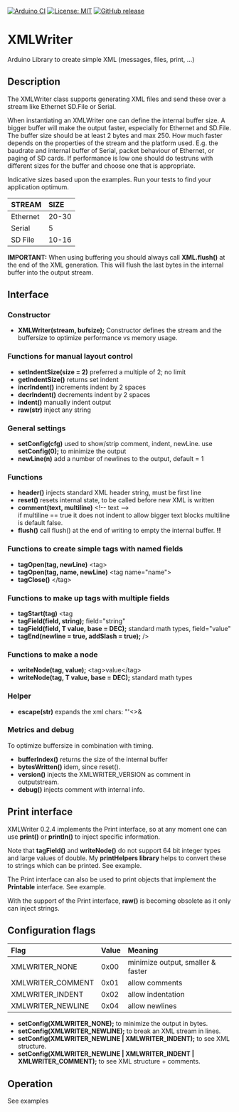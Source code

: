 
[![Arduino CI](https://github.com/RobTillaart/XMLWriter/workflows/Arduino%20CI/badge.svg)](https://github.com/marketplace/actions/arduino_ci)
[![License: MIT](https://img.shields.io/badge/license-MIT-green.svg)](https://github.com/RobTillaart/XMLWriter/blob/master/LICENSE)
[![GitHub release](https://img.shields.io/github/release/RobTillaart/XMLWriter.svg?maxAge=3600)](https://github.com/RobTillaart/XMLWriter/releases)


# XMLWriter

Arduino Library to create simple XML (messages, files, print, ...)

## Description

The XMLWriter class supports generating XML files and send these over a stream
like Ethernet SD.File or Serial.

When instantiating an XMLWriter one can define the internal buffer size.
A bigger buffer will make the output faster, especially for Ethernet and SD.File.
The buffer size should be at least 2 bytes and max 250.
How much faster depends on the properties of the stream and the platform used.
E.g. the baudrate and internal buffer of Serial, packet behaviour of Ethernet,
or paging of SD cards.
If performance is low one should do testruns with different sizes for the buffer 
and choose one that is appropriate.

Indicative sizes based upon the examples.
Run your tests to find your application optimum.

| STREAM   |    SIZE    |
|:------------|:----------|
| Ethernet | 20-30 |
| Serial   |  5 |
| SD File  |  10-16 |

**IMPORTANT:** When using buffering you should always call **XML.flush()** 
at the end of the XML generation. This will flush the last bytes in the internal buffer into the output stream.


## Interface

### Constructor

- **XMLWriter(stream, bufsize);** Constructor defines the stream and the buffersize
to optimize performance vs memory usage.


### Functions for manual layout control

- **setIndentSize(size = 2)** preferred a multiple of 2; no limit
- **getIndentSize()** returns set indent
- **incrIndent()** increments indent by 2 spaces
- **decrIndent()** decrements indent by 2 spaces
- **indent()** manually indent output
- **raw(str)** inject any string


### General settings

- **setConfig(cfg)** used to show/strip comment, indent, newLine. 
use **setConfig(0);** to minimize the output
- **newLine(n)** add a number of newlines to the output, default = 1


### Functions

- **header()** injects standard XML header string, must be first line
- **reset()** resets internal state, to be called before new XML is written
- **comment(text, multiline)** \<!-- text --\>  
if multiline == true it does not indent to allow bigger text blocks
multiline is default false.
- **flush()** call flush() at the end of writing to empty the internal buffer. **!!**


### Functions to create simple tags with named fields

- **tagOpen(tag, newLine)** \<tag\>
- **tagOpen(tag, name, newLine)** \<tag name="name"\>
- **tagClose()** \</tag\>


### Functions to make up tags with multiple fields

- **tagStart(tag)**  \<tag 
- **tagField(field, string);**  field="string"
- **tagField(field, T value, base = DEC);** standard math types,  field="value"
- **tagEnd(newline = true, addSlash = true);**  /\>

### Functions to make a node

- **writeNode(tag, value);** \<tag\>value\</tag\>
- **writeNode(tag, T value, base = DEC);** standard math types

### Helper 

- **escape(str)** expands the xml chars: \"\'\<\>\&


### Metrics and debug

To optimize buffersize in combination with timing.

- **bufferIndex()** returns the size of the internal buffer
- **bytesWritten()** idem, since reset().
- **version()** injects the XMLWRITER_VERSION as comment in outputstream.
- **debug()** injects comment with internal info.


## Print interface

XMLWriter 0.2.4 implements the Print interface, so at any moment one can use 
**print()** or **println()** to inject specific information. 

Note that **tagField()** and **writeNode()** do not support 64 bit integer
types and large values of double. 
My **printHelpers library** helps to convert these to strings which can be printed.
See example.

The Print interface can also be used to print objects that 
implement the **Printable** interface. See example.

With the support of the Print interface, **raw()** is becoming obsolete as it only
can inject strings.


## Configuration flags

| Flag | Value | Meaning |
|:----|:----|:----|
|XMLWRITER_NONE    | 0x00 | minimize output, smaller & faster |
|XMLWRITER_COMMENT | 0x01 | allow comments |
|XMLWRITER_INDENT  | 0x02 | allow indentation |
|XMLWRITER_NEWLINE | 0x04 | allow newlines |

- **setConfig(XMLWRITER_NONE);** to minimize the output in bytes.
- **setConfig(XMLWRITER_NEWLINE);** to break an XML stream in lines.
- **setConfig(XMLWRITER_NEWLINE | XMLWRITER_INDENT);** to see XML structure.
- **setConfig(XMLWRITER_NEWLINE | XMLWRITER_INDENT | XMLWRITER_COMMENT);** to see XML structure + comments.


## Operation

See examples

